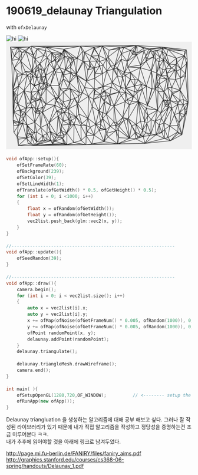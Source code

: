# 190619_delaunay Triangulation
with `ofxDelaunay`

![hi](190619_delaunay_triangulation.gif)
![hi](190619_delaunay_triangulation2.gif)
![hi](캡처.PNG)

````c++
void ofApp::setup(){
	ofSetFrameRate(60);
	ofBackground(239);
	ofSetColor(39);
	ofSetLineWidth(1);
	ofTranslate(ofGetWidth() * 0.5, ofGetHeight() * 0.5);
	for (int i = 0; i <1000; i++)
	{
		float x = ofRandom(ofGetWidth());
		float y = ofRandom(ofGetHeight());
		vec2list.push_back(glm::vec2(x, y));
	}
}

//--------------------------------------------------------------
void ofApp::update(){
	ofSeedRandom(39);
}

//--------------------------------------------------------------
void ofApp::draw(){
	camera.begin();
	for (int i = 0; i < vec2list.size(); i++)
	{
		auto x = vec2list[i].x;
		auto y = vec2list[i].y;
		x += ofMap(ofNoise(ofGetFrameNum() * 0.005, ofRandom(1000)), 0, 1, -10, 10);
		y += ofMap(ofNoise(ofGetFrameNum() * 0.005, ofRandom(1000)), 0, 1, -10, 10);
		ofPoint randomPoint(x, y);
		delaunay.addPoint(randomPoint);
	}
	delaunay.triangulate();

	delaunay.triangleMesh.drawWireframe();
	camera.end();
}

int main( ){
	ofSetupOpenGL(1280,720,OF_WINDOW);			// <-------- setup the GL context
	ofRunApp(new ofApp());
}
````
Delaunay triangluation 을 생성하는 알고리즘에 대해 공부 해보고 싶다. 
그러나 잘 작성된 라이브러리가 있기 때문에 내가 직접 알고리즘을 작성하고 정당성을 증명하는건 조금 미루어본다 ㅋㅋ.  
내가 추후에 읽어야할 것을 아래에 링크로 남겨두었다.   

http://page.mi.fu-berlin.de/FANIRY/files/faniry_aims.pdf   
http://graphics.stanford.edu/courses/cs368-06-spring/handouts/Delaunay_1.pdf
